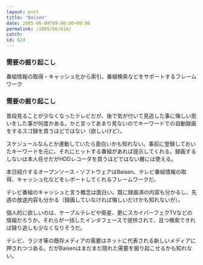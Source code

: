 ```yaml
---
layout: post
title: "Baisen"
date: 2005-06-09T09:00:00+09:00
permalink: /2005/06/614/
catch: 
id: 624
---
```

### 需要の掘り起こし
  
番組情報の取得・キャッシュ化から索引、番組検索などをサポートするフレームワーク  
<!--more-->  

### 需要の掘り起こし
  

普段見ることが少なくなったテレビだが、後で気が付いて見逃した事に悔しい思いをした事が何度かある。かと言ってあまり見ないのでキーワードでの自動録画をするスゴ録を買うほどではない（欲しいけど）。

  

スケジュールなんとか連動していたら面白いかも知れない。事前に登録しておいたキーワードを元に、それにヒットする番組があれば提示してくれる。録画するしないは本人任せだがHDDレコーダを買うほどではない層には使える。

  

本日紹介するオープンソース・ソフトウェアはBaisen、テレビ番組情報の取得、キャッシュ化などをレポートしてくれるフレームワークだ。

  

テレビ番組のキャッシュと言う概念は面白い。既に録画済の内容も分かるし、先週の放送内容も分かる（録画していなければ悔しいだけかも知れないが）。

  

個人的に欲しいのは、ケーブルテレビや衛星、更にスカイパーフェクTVなどの情報だろうか。それらが一括したインタフェースで提供されて、且つ検索できれば録り逃しも少なくなりそうだ。

  

テレビ、ラジオ等の既存メディアの需要はネットに代表される新しいメディアに押されつつある。だがBaisenはまだまだ隠れた需要を掘り起こせるかも知れない。

